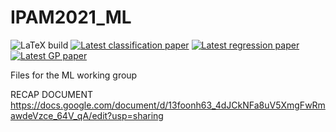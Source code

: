 # IPAM2021_ML

 ![LaTeX build](../../workflows/LaTeX%20build/badge.svg)
 [![Latest classification paper](https://img.shields.io/badge/classification_paper-latest-orange.svg?style=flat)](../gh-action-result/pdflatex/papers/classification/classification_paper.pdf)
 [![Latest regression paper](https://img.shields.io/badge/regression_paper-latest-orange.svg?style=flat)](../gh-action-result/pdflatex/papers/regression/regression_paper.pdf)
 [![Latest GP paper](https://img.shields.io/badge/genetic_programming-latest-orange.svg?style=flat)](../gh-action-result/pdflatex/papers/genetic_programming/genetic_programming.pdf)

Files for the ML working group

RECAP DOCUMENT
https://docs.google.com/document/d/13foonh63_4dJCkNFa8uV5XmgFwRmawdeVzce_64V_qA/edit?usp=sharing
